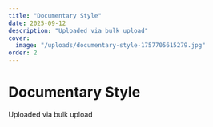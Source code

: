 ```yaml
---
title: "Documentary Style"
date: 2025-09-12
description: "Uploaded via bulk upload"
cover:
  image: "/uploads/documentary-style-1757705615279.jpg"
order: 2
---
```


# Documentary Style

Uploaded via bulk upload